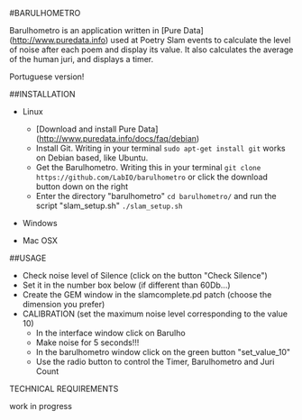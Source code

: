 #BARULHOMETRO


Barulhometro is an application written in [Pure Data] (http://www.puredata.info) used at Poetry Slam events to calculate the level of noise after each poem and display its value. It also calculates the average of the human juri, and displays a timer.

Portuguese version!

##INSTALLATION

* Linux
  * [Download and install Pure Data] (http://www.puredata.info/docs/faq/debian)
  * Install Git. Writing in your terminal `sudo apt-get install git` works on Debian based, like Ubuntu.
  * Get the Barulhometro. Writing this in your terminal `git clone https://github.com/LabIO/barulhometro`
    or click the download button down on the right
  * Enter the directory "barulhometro" `cd barulhometro/` and run the script "slam_setup.sh" `./slam_setup.sh`
     
    
* Windows

* Mac OSX


##USAGE
* Check noise level of Silence (click on the button "Check Silence")
* Set it in the number box below (if different than 60Db...)
* Create the GEM window in the slamcomplete.pd patch (choose the dimension you prefer)
* CALIBRATION (set the maximum noise level corresponding to the value 10)
  * In the interface window click on Barulho   
  * Make noise for 5 seconds!!!
  * In the barulhometro window click on the green button "set_value_10"
  * Use the radio button to control the Timer, Barulhometro and Juri Count

TECHNICAL REQUIREMENTS



work in progress

